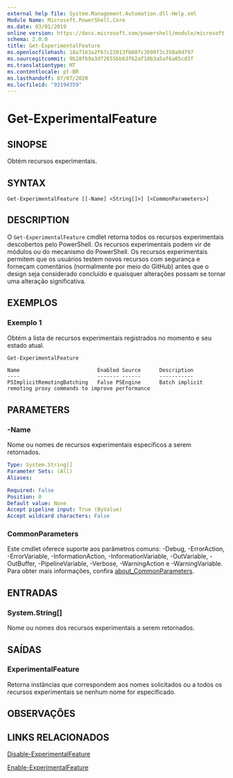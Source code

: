 ```yaml
---
external help file: System.Management.Automation.dll-Help.xml
Module Name: Microsoft.PowerShell.Core
ms.date: 03/01/2019
online version: https://docs.microsoft.com/powershell/module/microsoft.powershell.core/get-experimentalfeature?view=powershell-7&WT.mc_id=ps-gethelp
schema: 2.0.0
title: Get-ExperimentalFeature
ms.openlocfilehash: 18a7163a2f67c22013fb607c3b90f3c350a0d797
ms.sourcegitcommit: 9b28fb9a3d72655bb63f62af18b3a5af6a05cd3f
ms.translationtype: MT
ms.contentlocale: pt-BR
ms.lasthandoff: 07/07/2020
ms.locfileid: "93194359"
---
```

# Get-ExperimentalFeature

## SINOPSE
Obtém recursos experimentais.

## SYNTAX

```
Get-ExperimentalFeature [[-Name] <String[]>] [<CommonParameters>]
```

## DESCRIPTION

O `Get-ExperimentalFeature` cmdlet retorna todos os recursos experimentais descobertos pelo PowerShell.
Os recursos experimentais podem vir de módulos ou do mecanismo do PowerShell. Os recursos experimentais permitem que os usuários testem novos recursos com segurança e forneçam comentários (normalmente por meio do GitHub) antes que o design seja considerado concluído e quaisquer alterações possam se tornar uma alteração significativa.

## EXEMPLOS

### Exemplo 1

Obtém a lista de recursos experimentais registrados no momento e seu estado atual.

```powershell
Get-ExperimentalFeature
```

```Output
Name                         Enabled Source      Description
----                         ------- ------      -----------
PSImplicitRemotingBatching   False PSEngine      Batch implicit remoting proxy commands to improve performance
```

## PARAMETERS

### -Name

Nome ou nomes de recursos experimentais específicos a serem retornados.

```yaml
Type: System.String[]
Parameter Sets: (All)
Aliases:

Required: False
Position: 0
Default value: None
Accept pipeline input: True (ByValue)
Accept wildcard characters: False
```

### CommonParameters

Este cmdlet oferece suporte aos parâmetros comuns: -Debug, -ErrorAction, -ErrorVariable, -InformationAction, -InformationVariable, -OutVariable, -OutBuffer, -PipelineVariable, -Verbose, -WarningAction e -WarningVariable. Para obter mais informações, confira [about_CommonParameters](https://go.microsoft.com/fwlink/?LinkID=113216).

## ENTRADAS

### System.String[]

Nome ou nomes dos recursos experimentais a serem retornados.

## SAÍDAS

### ExperimentalFeature

Retorna instâncias que correspondem aos nomes solicitados ou a todos os recursos experimentais se nenhum nome for especificado.

## OBSERVAÇÕES

## LINKS RELACIONADOS

[Disable-ExperimentalFeature](Disable-ExperimentalFeature.md)

[Enable-ExperimentalFeature](Enable-ExperimentalFeature.md)
